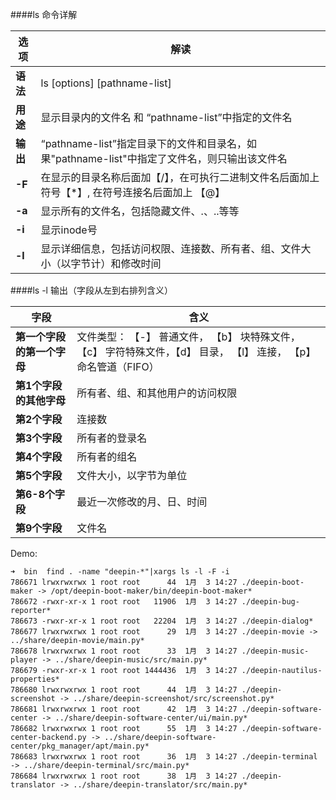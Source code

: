####ls 命令详解


|  选项          |   解读      |
|----------------|-------------|
| **语法**       | ls [options] [pathname-list]|
| **用途**       | 显示目录内的文件名 和 “pathname-list”中指定的文件名|
| **输出**       | “pathname-list”指定目录下的文件和目录名，如果"pathname-list"中指定了文件名，则只输出该文件名|
| **-F**         | 在显示的目录名称后面加【/】，在可执行二进制文件名后面加上符号【*】, 在符号连接名后面加上 【@】|
| **-a**         | 显示所有的文件名，包括隐藏文件、.、..等等|
| **-i**         | 显示inode号|
| **-l**         | 显示详细信息，包括访问权限、连接数、所有者、组、文件大小（以字节计）和修改时间|

####ls -l 输出（字段从左到右排列含义）

| 字段                         | 含义|
|------------------------------| ----------------------------|
| **第一个字段的第一个字母**   | 文件类型： 【-】 普通文件， 【b】 块特殊文件， 【c】 字符特殊文件，【d】 目录， 【l】 连接， 【p】 命名管道（FIFO） |
| **第1个字段的其他字母**      | 所有者、组、和其他用户的访问权限|
| **第2个字段**               | 连接数    |
| **第3个字段**               | 所有者的登录名  |
| **第4个字段**               | 所有者的组名    |
| **第5个字段**               | 文件大小，以字节为单位 |
| **第6-8个字段**             | 最近一次修改的月、日、时间|
| **第9个字段**               | 文件名 |


Demo:

    ➜  bin  find . -name "deepin-*"|xargs ls -l -F -i
    786671 lrwxrwxrwx 1 root root      44  1月  3 14:27 ./deepin-boot-maker -> /opt/deepin-boot-maker/bin/deepin-boot-maker*
    786672 -rwxr-xr-x 1 root root   11906  1月  3 14:27 ./deepin-bug-reporter*
    786673 -rwxr-xr-x 1 root root   22204  1月  3 14:27 ./deepin-dialog*
    786677 lrwxrwxrwx 1 root root      29  1月  3 14:27 ./deepin-movie -> ../share/deepin-movie/main.py*
    786678 lrwxrwxrwx 1 root root      33  1月  3 14:27 ./deepin-music-player -> ../share/deepin-music/src/main.py*
    786679 -rwxr-xr-x 1 root root 1444436  1月  3 14:27 ./deepin-nautilus-properties*
    786680 lrwxrwxrwx 1 root root      44  1月  3 14:27 ./deepin-screenshot -> ../share/deepin-screenshot/src/screenshot.py*
    786681 lrwxrwxrwx 1 root root      42  1月  3 14:27 ./deepin-software-center -> ../share/deepin-software-center/ui/main.py*
    786682 lrwxrwxrwx 1 root root      55  1月  3 14:27 ./deepin-software-center-backend.py -> ../share/deepin-software-center/pkg_manager/apt/main.py*
    786683 lrwxrwxrwx 1 root root      36  1月  3 14:27 ./deepin-terminal -> ../share/deepin-terminal/src/main.py*
    786684 lrwxrwxrwx 1 root root      38  1月  3 14:27 ./deepin-translator -> ../share/deepin-translator/src/main.py*
